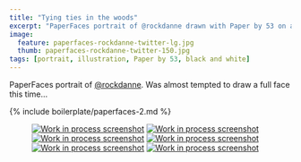 ```yaml
---
title: "Tying ties in the woods"
excerpt: "PaperFaces portrait of @rockdanne drawn with Paper by 53 on an iPad."
image: 
  feature: paperfaces-rockdanne-twitter-lg.jpg
  thumb: paperfaces-rockdanne-twitter-150.jpg
tags: [portrait, illustration, Paper by 53, black and white]
---
```


PaperFaces portrait of [@rockdanne](http://twitter.com/rockdanne). Was almost tempted to draw a full face this time…

{% include boilerplate/paperfaces-2.md %}

<figure class="half">
	<a href="{{ site.url }}/assets/images/paperfaces-rockdanne-process-1-lg.jpg"><img src="{{ site.url }}/assets/images/paperfaces-rockdanne-process-1-600.jpg" alt="Work in process screenshot"></a>
	<a href="{{ site.url }}/assets/images/paperfaces-rockdanne-process-2-lg.jpg"><img src="{{ site.url }}/assets/images/paperfaces-rockdanne-process-2-600.jpg" alt="Work in process screenshot"></a>
	<a href="{{ site.url }}/assets/images/paperfaces-rockdanne-process-3-lg.jpg"><img src="{{ site.url }}/assets/images/paperfaces-rockdanne-process-3-600.jpg" alt="Work in process screenshot"></a>
	<a href="{{ site.url }}/assets/images/paperfaces-rockdanne-process-4-lg.jpg"><img src="{{ site.url }}/assets/images/paperfaces-rockdanne-process-4-600.jpg" alt="Work in process screenshot"></a>
	<a href="{{ site.url }}/assets/images/paperfaces-rockdanne-process-5-lg.jpg"><img src="{{ site.url }}/assets/images/paperfaces-rockdanne-process-5-600.jpg" alt="Work in process screenshot"></a>
	<a href="{{ site.url }}/assets/images/paperfaces-rockdanne-process-6-lg.jpg"><img src="{{ site.url }}/assets/images/paperfaces-rockdanne-process-6-600.jpg" alt="Work in process screenshot"></a>
</figure>